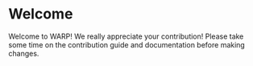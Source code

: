 # Welcome

Welcome to WARP! We really appreciate your contribution! Please take some time on the contribution guide and documentation before making changes.
